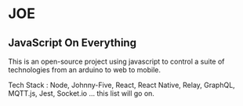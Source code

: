 # JOE
## JavaScript On Everything

This is an open-source project using javascript to control a suite of technologies from an arduino to web to mobile.

Tech Stack : Node, Johnny-Five, React, React Native, Relay, GraphQL, MQTT.js, Jest, Socket.io ... this list will go on.
